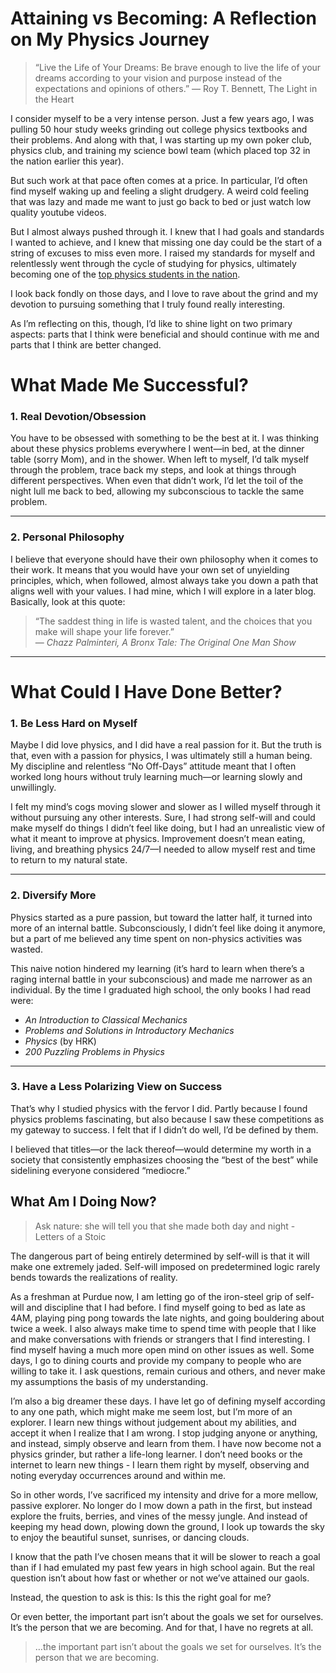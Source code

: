 # Attaining vs Becoming: A Reflection on My Physics Journey
> “Live the Life of Your Dreams: Be brave enough to live the life of your dreams according to your vision and purpose instead of the expectations and opinions of others.”
― Roy T. Bennett, The Light in the Heart


I consider myself to be a very intense person. Just a few years ago, I was pulling 50 hour study weeks grinding out college physics textbooks and their problems. And along with that, I was starting up my own poker club, physics club, and training my science bowl team (which placed top 32 in the nation earlier this year).

But such work at that pace often comes at a price. In particular, I’d often find myself waking up and feeling a slight drudgery. A weird cold feeling that was lazy and made me want to just go back to bed or just watch low quality youtube videos.

But I almost always pushed through it. I knew that I had goals and standards I wanted to achieve, and I knew that missing one day could be the start of a string of excuses to miss even more. I raised my standards for myself and relentlessly went through the cycle of studying for physics, ultimately becoming one of the [top physics students in the nation](https://yliu-101.github.io/).

I look back fondly on those days, and I love to rave about the grind and my devotion to pursuing something that I truly found really interesting. 

As I’m reflecting on this, though, I’d like to shine light on two primary aspects: parts that I think were beneficial and should continue with me and parts that I think are better changed. 

# What Made Me Successful?

### **1. Real Devotion/Obsession**
You have to be obsessed with something to be the best at it. I was thinking about these physics problems everywhere I went—in bed, at the dinner table (sorry Mom), and in the shower. When left to myself, I’d talk myself through the problem, trace back my steps, and look at things through different perspectives. When even that didn’t work, I’d let the toil of the night lull me back to bed, allowing my subconscious to tackle the same problem.

---

### **2. Personal Philosophy**
I believe that everyone should have their own philosophy when it comes to their work. It means that you would have your own set of unyielding principles, which, when followed, almost always take you down a path that aligns well with your values. I had mine, which I will explore in a later blog. Basically, look at this quote:  

> “The saddest thing in life is wasted talent, and the choices that you make will shape your life forever.”  
> ― *Chazz Palminteri, A Bronx Tale: The Original One Man Show*

---

# What Could I Have Done Better?

### **1. Be Less Hard on Myself**
Maybe I did love physics, and I did have a real passion for it. But the truth is that, even with a passion for physics, I was ultimately still a human being. My discipline and relentless “No Off-Days” attitude meant that I often worked long hours without truly learning much—or learning slowly and unwillingly.  

I felt my mind’s cogs moving slower and slower as I willed myself through it without pursuing any other interests. Sure, I had strong self-will and could make myself do things I didn’t feel like doing, but I had an unrealistic view of what it meant to improve at physics. Improvement doesn’t mean eating, living, and breathing physics 24/7—I needed to allow myself rest and time to return to my natural state.

---

### **2. Diversify More**
Physics started as a pure passion, but toward the latter half, it turned into more of an internal battle. Subconsciously, I didn’t feel like doing it anymore, but a part of me believed any time spent on non-physics activities was wasted.  

This naive notion hindered my learning (it’s hard to learn when there’s a raging internal battle in your subconscious) and made me narrower as an individual. By the time I graduated high school, the only books I had read were:  
- *An Introduction to Classical Mechanics*  
- *Problems and Solutions in Introductory Mechanics*  
- *Physics* (by HRK)  
- *200 Puzzling Problems in Physics*

---

### **3. Have a Less Polarizing View on Success**
That’s why I studied physics with the fervor I did. Partly because I found physics problems fascinating, but also because I saw these competitions as my gateway to success. I felt that if I didn’t do well, I’d be defined by them.  

I believed that titles—or the lack thereof—would determine my worth in a society that consistently emphasizes choosing the “best of the best” while sidelining everyone considered “mediocre.”
## What Am I Doing Now?
> Ask nature: she will tell you that she made both day and night - Letters of a Stoic

The dangerous part of being entirely determined by self-will is that it will make one extremely jaded. Self-will imposed on predetermined logic rarely bends towards the realizations of reality.

As a freshman at Purdue now, I am letting go of the iron-steel grip of self-will and discipline that I had before. I find myself going to bed as late as 4AM, playing ping pong towards the late nights, and going bouldering about twice a week. I also always make time to spend time with people that I like and make conversations with friends or strangers that I find interesting.
I find myself having a much more open mind on other issues as well. Some days, I go to dining courts and provide my company to people who are willing to take it. I ask questions, remain curious and others, and never make my assumptions the basis of my understanding.

I’m also a big dreamer these days. I have let go of defining myself according to any one path, which might make me seem lost, but I’m more of an explorer. I learn new things without judgement about my abilities, and accept it when I realize that I am wrong. I stop judging anyone or anything, and instead, simply observe and learn from them. I have now become not a physics grinder, but rather a life-long learner. I don’t need books or the internet to learn new things - I learn them right by myself, observing and noting everyday occurrences around and within me.

So in other words, I’ve sacrificed my intensity and drive for a more mellow, passive explorer. No longer do I mow down a path in the first, but instead explore the fruits, berries, and vines of the messy jungle. And instead of keeping my head down, plowing down the ground, I look up towards the sky to enjoy the beautiful sunset, sunrises, or dancing clouds.

I know that the path I’ve chosen means that it will be slower to reach a goal than if I had emulated my past few years in high school again. But the real question isn’t about how fast or whether or not we’ve attained our gaols. 

Instead, the question to ask is this: Is this the right goal for me?

Or even better, the important part isn’t about the goals we set for ourselves. It’s the person that we are becoming. And for that, I have no regrets at all.

> …the important part isn’t about the goals we set for ourselves. It’s the person that we are becoming. 
